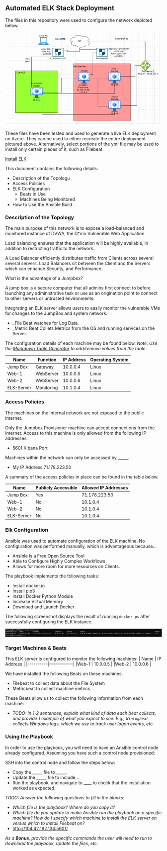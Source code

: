 ## Automated ELK Stack Deployment

The files in this repository were used to configure the network depicted below.

![Red Team Network](Diagram/RedTeam-Network.PNG)

These files have been tested and used to generate a live ELK deployment on Azure. They can be used to either recreate the entire deployment pictured above. Alternatively, select portions of the yml file may be used to install only certain pieces of it, such as Filebeat.

  [Install ELK](pentest-elk.yml)

This document contains the following details:
- Description of the Topologu
- Access Policies
- ELK Configuration
  - Beats in Use
  - Machines Being Monitored
- How to Use the Ansible Build


### Description of the Topology

The main purpose of this network is to expose a load-balanced and monitored instance of DVWA, the D*mn Vulnerable Web Application.

Load balancing ensures that the application will be highly available, in addition to restricting traffic to the network.

A Load Balancer efficiently distributes traffic from Clients across several several servers. Load Balancers sit between the Client and the Servers which can enhance Security, and Performance. 

What is the advantage of a Jumpbox?

A jump box is a secure computer that all admins first connect to before launching any administrative task or use as an origination point to connect to other servers or untrusted environments.

Integrating an ELK server allows users to easily monitor the vulnerable VMs for changes to the JumpBox and system network.
- _File Beat watches for Log Data.
- _Metric Beat Collets Metrics from the OS and running services on the Server.

The configuration details of each machine may be found below.
_Note: Use the [Markdown Table Generator](http://www.tablesgenerator.com/markdown_tables) to add/remove values from the table_.

| Name      | Function  | IP Address | Operating System |
|-----------|-----------|------------|------------------|
| Jump Box  | Gateway   | 10.0.0.4   | Linux            |
| Web-1     | WebServer | 10.0.0.5   | Linux            |
| Web-2     | WebServer | 10.0.0.6   | Linux            |
| ELK-Server| Monitoring| 10.1.0.4   | Linux            |

### Access Policies

The machines on the internal network are not exposed to the public Internet. 

Only the Jumpbox Provisioner machine can accept connections from the Internet. Access to this machine is only allowed from the following IP addresses:
- 5601 Kibana Port

Machines within the network can only be accessed by _____.
- My IP Address 71.178.223.50

A summary of the access policies in place can be found in the table below.

| Name     | Publicly Accessible | Allowed IP Addresses |
|----------|---------------------|----------------------|
| Jump Box | Yes                 | 71.178.223.50        |
|Web-1     | No                  | 10.1.0.4             |
|Web-2     | No                  | 10.1.0.4             |
|ELK-Server| No                  | 10.1.0.4             |

### Elk Configuration

Ansible was used to automate configuration of the ELK machine. No configuration was performed manually, which is advantageous because...
- Ansible is a Free Open Source Tool
- Able to Configure Highly Complex Workflows
- Allows for more room for more resources on Clients.

The playbook implements the following tasks:
- Install docker.io
- Install pip3
- Install Docker Python Module
- Increase Virtual Memory
- Download and Launch Docker

The following screenshot displays the result of running `docker ps` after successfully configuring the ELK instance.

![ELK Docker PS](Images/ELK-Docker-PS.PNG)

### Target Machines & Beats
This ELK server is configured to monitor the following machines:
| Name     | IP Address |
|----------|------------|
|Web-1     | 10.0.0.5   |
|Web-2     | 10.0.0.6   |

We have installed the following Beats on these machines:
- Filebeat to collect data about the File System
- Metricbeat to collect machine metrics

These Beats allow us to collect the following information from each machine:
- _TODO: In 1-2 sentences, explain what kind of data each beat collects, and provide 1 example of what you expect to see. E.g., `Winlogbeat` collects Windows logs, which we use to track user logon events, etc._

### Using the Playbook
In order to use the playbook, you will need to have an Ansible control node already configured. Assuming you have such a control node provisioned: 

SSH into the control node and follow the steps below:
- Copy the _____ file to _____.
- Update the _____ file to include...
- Run the playbook, and navigate to ____ to check that the installation worked as expected.

_TODO: Answer the following questions to fill in the blanks:_
- _Which file is the playbook? Where do you copy it?_
- _Which file do you update to make Ansible run the playbook on a specific machine? How do I specify which machine to install the ELK server on versus which to install Filebeat on?_
- http://104.42.192.134:5601/

_As a **Bonus**, provide the specific commands the user will need to run to download the playbook, update the files, etc._
